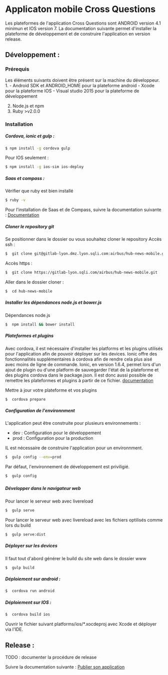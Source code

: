 # Applicaton mobile Cross Questions

Les plateformes de l'application Cross Questions sont ANDROID version 4.1 minimun et IOS version 7. La documentation suivante permet d'installer la plateforme de développement et de construire l'application en version release.

## Développement :

### Prérequis
Les éléments suivants doivent être présent sur la machine du développeur.
1.
    - Android SDK et ANDROID_HOME pour la plateforme android
    - Xcode pour la plateforme IOS
    - Visual studio 2015 pour la plateforme de développement

2. Node.js et npm
3. Ruby >v2.0.0

### Installation

##### Cordova, ionic et gulp :

```sh
$ npm install -g cordova gulp
```

Pour IOS seulement :

```sh
$ npm install -g ios-sim ios-deploy
```

##### Saas et compass :

Vérifier que ruby est bien installé 

```sh
$ ruby -v
```
Pour l'installation de Saas et de Compass, suivre la documentation suivante : [Documentation](http://compass-style.org/install/)


##### Cloner le repository git
Se positionner dans le dossier ou vous souhaitez cloner le repository
Accès ssh :

```sh
$  git clone git@gitlab-lyon.dmz.lyon.sqli.com:airbus/hub-news-mobile.git
```
Accès https :

```sh
$  git clone https://gitlab-lyon.sqli.com/airbus/hub-news-mobile.git
```

Aller dans le dossier cloner :
```sh
$  cd hub-news-mobile
```

##### Installer les dépendances node.js et bower.js

Dépendances node.js
```sh
$  npm install && bower install
```

##### Plateformes et plugins
Avec cordova, il est nécessaire d'installer les platforms et les plugins utilisés pour l'application afin de pouvoir déployer sur les devices. 
Ionic offre des fonctionnalités supplémentaires à cordova afin de rendre cela plus aisé avec moins de ligne de commande. Ionic, en version 1.6.4, permet lors d'un ajout de plugin ou d'une platform de sauvegarder l'état de la plateforme et des plugins cordova dans le package.json. Il est donc aussi possible de remettre les plateformes et plugins à partir de ce fichier.  [documentation](https://github.com/driftyco/ionic-cli#ionic-state)

Mettre à jour votre plateforme et vos plugins
```sh
$  cordova prepare
```

##### Configuration de l'environnment

L'application peut être construite pour plusieurs environnements :
* dev : Configuration pour le développement
* prod : Configuration pour la production

IL  est nécessaire de construire l'application pour un environnment.

```sh
$  gulp config --env=prod
```

Par défaut, l'environnement de développement est priviligié.

```sh
$  gulp config
```

##### 

##### Développer dans le navigateur web

Pour lancer le serveur web avec livereload

```sh
$  gulp serve
```

Pour lancer le serveur web avec livereload avec les fichiers optilisés comme lors du build
```sh
$  gulp serve:dist
```

##### Déployer sur les devices

Il faut tout d'abord générer le build du site web dans le dossier www

```sh
$  gulp build
```

##### Déploiement sur android :
```sh
$  cordova run android
```

##### Déploiement sur IOS :

```sh
$  cordova build ios
```

Ouvrir le fichier suivant platforms/ios/*.xocdeproj avec Xcode et déployer via l'IDE.


## Release :

TODO : documenter la procédure de release

Suivre la documentation suivante :
[Publier son application](http://ionicframework.com/docs/guide/publishing.html)








